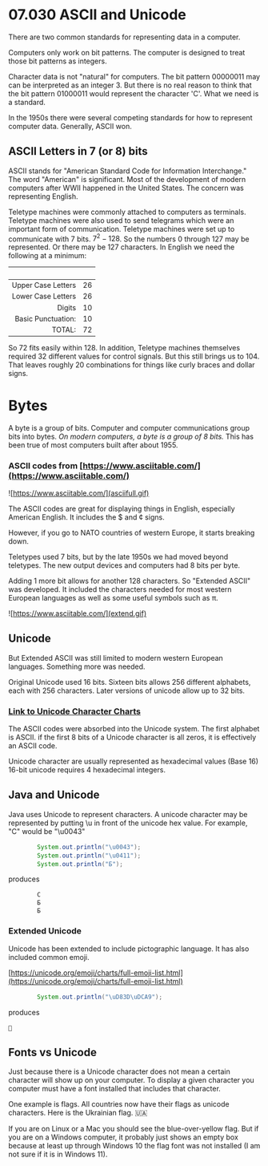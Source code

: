 # 07.030 ASCII and Unicode

There are two common standards for representing data in a computer.

Computers only work on bit patterns.  The computer is designed to treat those bit patterns as integers.  

Character data is not "natural" for computers.  The bit pattern 00000011 may can be interpreted as an integer 3.  But there is no real reason to think that the bit pattern 01000011 would represent the character 'C'.  What we need is a standard.

In the 1950s there were several competing standards for how to represent computer data.  Generally, ASCII won.
## ASCII  Letters in 7 (or 8) bits

ASCII stands for "American Standard Code for Information Interchange."  The word "American" is significant.  Most of the development of modern computers after WWII happened in the United States.  The concern was representing English.

Teletype machines were commonly attached to computers as terminals.  Teletype machines were also used to send telegrams which were an important form of communication.  Teletype machines were set up to communicate with 7 bits.  $7^2 - 128$.  So the numbers 0 through 127 may be represented.  Or there may be 127 characters.  In English we need the following at a minimum:

&nbsp;|&nbsp;
---:|:---:
Upper Case Letters|26
Lower Case Letters|26
Digits|10
Basic Punctuation:|10
TOTAL:|72

So 72 fits easily within 128.  In addition, Teletype machines themselves required 32 different values for control signals.  But this still brings us to 104.  That leaves roughly 20 combinations for things like curly braces and dollar signs.

# Bytes

A byte is a group of bits.  Computer and computer communications group bits into bytes.  *On modern computers, a byte is a group of 8 bits.*  This has been true of most computers built after about 1955.

### ASCII codes from [https://www.asciitable.com/](https://www.asciitable.com/)

![https://www.asciitable.com/](asciifull.gif)

The ASCII codes are great for displaying things in English, especially American English.  It includes the $ and &cent; signs.  

However, if you go to NATO countries of western Europe, it starts breaking down.

Teletypes used 7 bits, but by the late 1950s we had moved beyond teletypes.  The new output devices and computers had 8 bits per byte.

Adding 1 more bit allows for another 128 characters.  So "Extended ASCII" was developed.  It included the characters needed for most western European languages as well as some useful symbols such as &pi;.

![https://www.asciitable.com/](extend.gif)

## Unicode

But Extended ASCII was still limited to modern western European languages.  Something more was needed.

Original Unicode used 16 bits.  Sixteen bits allows 256 different alphabets, each with 256 characters.  Later versions of unicode allow up to 32 bits.  

### [Link to Unicode Character Charts](https://unicode.org/charts/)

The ASCII codes were absorbed into the Unicode system.  The first alphabet is ASCII.  if the first 8 bits of a Unicode character is all zeros, it is effectively an ASCII code.

Unicode character are usually represented as hexadecimal values (Base 16)  16-bit unicode requires 4 hexadecimal integers.

## Java and Unicode

Java uses Unicode to represent characters.  A unicode character may be represented by putting \u in front of the unicode hex value.  For example, "C" would be "\u0043"

```java
        System.out.println("\u0043");
        System.out.println("\u0411");
        System.out.println("Б");
```
produces
```text
        C
        Б
        Б
```

### Extended Unicode

Unicode has been extended to include pictographic language.  It has also included common emoji. 

[https://unicode.org/emoji/charts/full-emoji-list.html](https://unicode.org/emoji/charts/full-emoji-list.html)

```java
        System.out.println("\uD83D\uDCA9");
```
produces
```text
💩
```

## Fonts vs Unicode

Just because there is a Unicode character does not mean a certain character will show up on your computer.  To display a given character you computer must have a font installed that includes that character.  

One example is flags.  All countries now have their flags as unicode characters.  Here is the Ukrainian flag.  🇺🇦

If you are on Linux or a Mac you should see the blue-over-yellow flag.  But if you are on a Windows computer, it probably just shows an empty box because at least up through Windows 10 the flag font was not installed (I am not sure if it is in Windows 11).